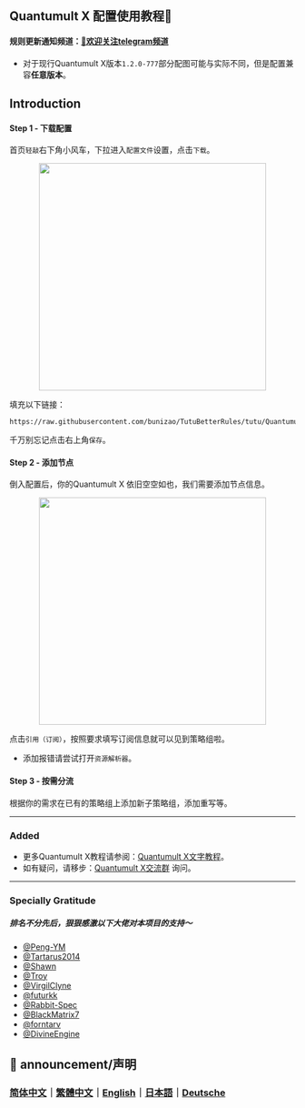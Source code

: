 ## Quantumult X 配置使用教程🥳

#### 规则更新通知频道：[🌟欢迎关注telegram频道](https://t.me/hututu00)
 * 对于现行Quantumult X版本`1.2.0-777`部分配图可能与实际不同，但是配置兼容**任意版本**。
## Introduction

#### Step 1 - 下载配置

首页``轻敲``右下角小风车，下拉进入``配置文件``设置，点击``下载``。

<p align="center">
<img src="https://raw.githubusercontent.com/bunizao/TutuBetterRules/tutu/QuantumultX/img/15941660396354_.pic.jpg" width="400"></img>

填充以下链接：  

```
https://raw.githubusercontent.com/bunizao/TutuBetterRules/tutu/QuantumultX/QuantumultX.conf
```

千万别忘记点击右上角``保存``。

#### Step 2 - 添加节点

倒入配置后，你的Quantumult X 依旧空空如也，我们需要添加节点信息。

<p align="center">
<img src="https://github.com/bunizao/TutuBetterRules/blob/tutu/QuantumultX/img/WechatIMG4.jpeg?raw=true" width="400"></img>

点击``引用（订阅）``，按照要求填写订阅信息就可以见到策略组啦。

* 添加报错请尝试打开``资源解析器``。

#### Step 3 - 按需分流
根据你的需求在已有的策略组上添加新子策略组，添加重写等。

----
### Added

  * 更多Quantumult X教程请参阅：[Quantumult X文字教程](https://www.notion.so/Quantumult-X-1d32ddc6e61c4892ad2ec5ea47f00917)。  
  * 如有疑问，请移步：[Quantumult X交流群](https://t.me/QuanXApp) 询问。
----
### Specially Gratitude
##### 排名不分先后，狠狠感激以下大佬对本项目的支持～
  * [@Peng-YM](https://github.com/Peng-YM)
  * [@Tartarus2014](https://github.com/Tartarus2014)
  * [@Shawn](https://github.com/KOP-XIAO)
  * [@Troy](https://github.com/Trovoy)
  * [@VirgilClyne](https://github.com/VirgilClyne)
  * [@futurkk](https://github.com/futurkk)
  * [@Rabbit-Spec](https://github.com/Rabbit-Spec)
  * [@BlackMatrix7](https://github.com/blackmatrix7)
  * [@forntarv](https://github.com/forntarv/ProxyConfig)
  * [@DivineEngine](https://github.com/DivineEngine)
  
## 📰 announcement/声明
 ### [简体中文](https://github.com/bunizao/TutuBetterRules/blob/tutu/Announcement/Announcement_SimplifiedChinese.md)｜[繁體中文](https://github.com/bunizao/TutuBetterRules/blob/tutu/Announcement/Announcement_TradiationalChinese.md)｜[English](https://github.com/bunizao/TutuBetterRules/blob/tutu/Announcement/Announcement_English.md)｜[日本語](https://github.com/bunizao/TutuBetterRules/blob/tutu/Announcement/Announcement_Japanese.md)｜[Deutsche](https://github.com/bunizao/TutuBetterRules/blob/tutu/Announcement/Announcement_German.md)

